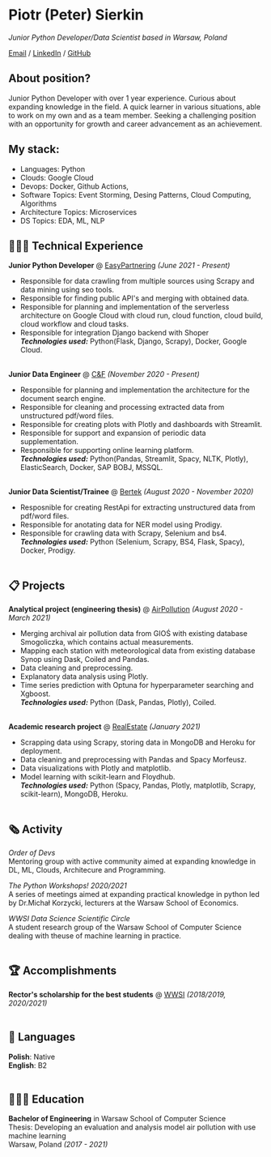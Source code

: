 # Piotr (Peter) Sierkin

_Junior Python Developer/Data Scientist based in Warsaw, Poland_ <br>

[Email](mailto:psierkin@gmail.com)  / [LinkedIn](https://www.linkedin.com/in/piotr-sierkin/) / [GitHub](https://github.com/Santhin/)


## About position?

Junior Python Developer with over 1 year experience. Curious about expanding knowledge in the field.
A quick learner in various situations, able to work on my own and as a team member. Seeking a challenging position with an opportunity for growth and career advancement as an achievement.
## My stack:
 - Languages: Python
 - Clouds: Google Cloud
 - Devops: Docker, Github  Actions,
 - Software Topics: Event Storming, Desing Patterns, Cloud Computing, Algorithms
 - Architecture Topics: Microservices
 - DS Topics: EDA, ML, NLP

## 👩🏼‍💻 Technical Experience
**Junior Python Developer** @ [EasyPartnering](https://easypartnering.pl/) _(June 2021 - Present)_ <br>
- Responsible for data crawling from multiple sources using Scrapy and data mining using seo tools.<br>
- Responsible for finding public API's and merging with obtained data.<br>
- Responsible for planning and implementation of the serverless architecture on Google Cloud with cloud run, cloud function, cloud build, cloud workflow and cloud tasks.<br>
- Responsible for integration Django backend with Shoper<br>
**_Technologies used:_** Python(Flask, Django, Scrapy), Docker, Google Cloud.
<br><br>

**Junior Data Engineer** @ [C&F](https://candf.com/) _(November 2020 - Present)_ <br>
- Responsible for planning and implementation the architecture for the document search engine.<br>
- Responsible for cleaning and processing extracted data from unstructured pdf/word files.<br>
- Responsible for creating plots with Plotly and dashboards with Streamlit.<br>
- Responsible for support and expansion of periodic data supplementation.<br>
- Responsible for supporting online learning platform.<br>
**_Technologies used:_** Python(Pandas, Streamlit, Spacy, NLTK, Plotly), ElasticSearch, Docker, SAP BOBJ, MSSQL.
<br><br>

**Junior Data Scientist/Trainee** @ [Bertek](https://www.bertek.eu/) _(August 2020 - November 2020)_ <br>
- Resposnible for creating RestApi for extracting unstructured data from pdf/word files.<br>
- Responsible for anotating data for NER model using Prodigy.<br>
- Responsible for crawling data with Scrapy, Selenium and bs4.<br>
**_Technologies used:_** Python (Selenium, Scrapy, BS4, Flask, Spacy), Docker, Prodigy.
<br><br>

## 📋 Projects

**Analytical project (engineering thesis)** @ [AirPollution](https://github.com/Santhin/air-pollution) _(August 2020 - March 2021)_ <br>
- Merging archival air pollution data from GIOŚ with existing database Smogoliczka, which contains actual measurements.<br>
- Mapping each station with meteorological data from existing database Synop using Dask, Coiled and Pandas.<br>
- Data cleaning and preprocessing.<br>
- Explanatory data analysis using Plotly.<br>
- Time series prediction with Optuna for hyperparameter searching and Xgboost.<br>
**_Technologies used:_** Python (Dask, Pandas, Plotly), Coiled.
<br><br>

**Academic research project** @ [RealEstate](https://github.com/Santhin/real-estate) _(January 2021)_ <br>
- Scrapping data using Scrapy, storing data in MongoDB and Heroku for deployment.<br>
- Data cleaning and preprocessing with Pandas and Spacy Morfeusz.<br>
- Data visualizations with Plotly and matplotlib.<br>
- Model learning with scikit-learn and Floydhub.<br>
**_Technologies used:_** Python (Spacy, Pandas, Plotly, matplotlib, Scrapy, scikit-learn), MongoDB, Heroku.
<br><br>

## 🗞 Activity

_Order of Devs_<br>
Mentoring group with active community aimed at expanding knowledge in DL, ML, Clouds, Architecure and Programming.<br>

_The Python Workshops! 2020/2021_<br>
A series of meetings aimed at expanding practical knowledge in python led by Dr.Michał Korzycki, lecturers at the Warsaw School of Economics.<br>

_WWSI Data Science Scientific Circle_<br>
A student research group of the Warsaw School of Computer Science dealing with theuse of machine learning in practice.<br><br>
   
## 🏆 Accomplishments

**Rector's scholarship for the best students** @ [WWSI](https://wwsi.edu.pl/) _(2018/2019, 2020/2021)_<br><br>

## 💬 Languages

**Polish**: Native <br>
**English**: B2
<br><br>

## 👩🏼‍🎓 Education

**Bachelor of Engineering** in Warsaw School of Computer Science<br>
Thesis: Developing an evaluation and analysis model air pollution with use machine learning<br>
Warsaw, Poland _(2017 - 2021)_